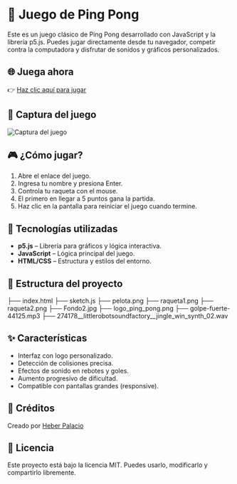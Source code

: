 # 🏓 Juego de Ping Pong

Este es un juego clásico de Ping Pong desarrollado con JavaScript y la librería p5.js. Puedes jugar directamente desde tu navegador, competir contra la computadora y disfrutar de sonidos y gráficos personalizados.

## 🌐 Juega ahora

👉 [Haz clic aquí para jugar](https://heberpalacio.github.io/juego-ping-pong/)

## 📸 Captura del juego

![Captura del juego](preview.png) <!-- Puedes reemplazar esto con una imagen real del juego si la subes al repo -->

## 🎮 ¿Cómo jugar?

1. Abre el enlace del juego.
2. Ingresa tu nombre y presiona Enter.
3. Controla tu raqueta con el mouse.
4. El primero en llegar a 5 puntos gana la partida.
5. Haz clic en la pantalla para reiniciar el juego cuando termine.

## 🔧 Tecnologías utilizadas

- **p5.js** – Librería para gráficos y lógica interactiva.
- **JavaScript** – Lógica principal del juego.
- **HTML/CSS** – Estructura y estilos del entorno.

## 📁 Estructura del proyecto

├── index.html
├── sketch.js
├── pelota.png
├── raqueta1.png
├── raqueta2.png
├── Fondo2.jpg
├── logo_ping_pong.png
├── golpe-fuerte-44125.mp3
├── 274178__littlerobotsoundfactory__jingle_win_synth_02.wav


## ✨ Características

- Interfaz con logo personalizado.
- Detección de colisiones precisa.
- Efectos de sonido en rebotes y goles.
- Aumento progresivo de dificultad.
- Compatible con pantallas grandes (responsive).

## 🧠 Créditos

Creado por [Heber Palacio](https://github.com/heberpalacio)

## 📄 Licencia

Este proyecto está bajo la licencia MIT. Puedes usarlo, modificarlo y compartirlo libremente.
